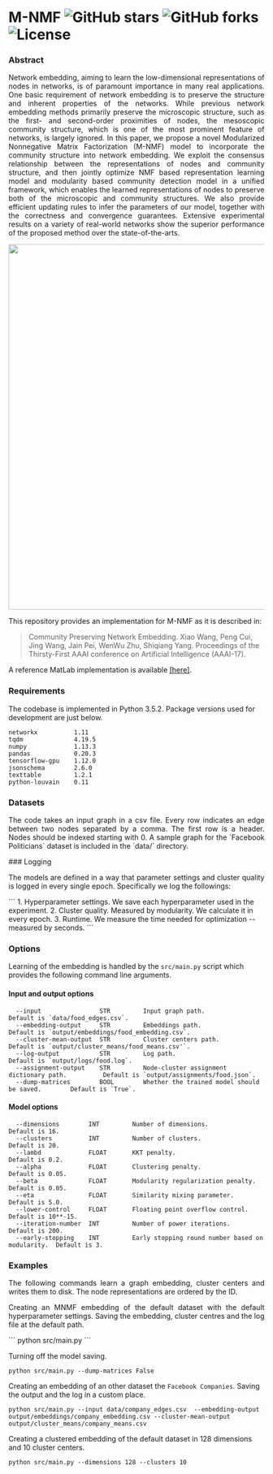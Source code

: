 # M-NMF ![GitHub stars](https://img.shields.io/github/stars/benedekrozemberczki/M-NMF.svg?style=plastic) ![GitHub forks](https://img.shields.io/github/forks/benedekrozemberczki/M-NMF.svg?color=blue&style=plastic) ![License](https://img.shields.io/github/license/benedekrozemberczki/M-NMF.svg?color=blue&style=plastic)

### Abstract
<p align="justify">
Network embedding, aiming to learn the low-dimensional representations of nodes in networks, is of paramount importance in many real applications. One basic requirement of network embedding is to preserve the structure and inherent properties of the networks. While previous network embedding methods primarily preserve the microscopic structure, such as the first- and second-order proximities of nodes, the mesoscopic community structure, which is one of the most prominent feature of networks, is largely ignored. In this paper, we propose a novel Modularized Nonnegative Matrix Factorization (M-NMF) model to incorporate the community structure into network embedding. We exploit the consensus relationship between the representations of nodes and community structure, and then jointly optimize NMF based representation learning model and modularity based community detection model in a unified framework, which enables the learned representations of nodes to preserve both of the microscopic and community structures. We also provide efficient updating rules to infer the parameters of our model, together with the correctness and convergence guarantees. Extensive experimental results on a variety of real-world networks show the superior performance of the proposed method over the state-of-the-arts.
</p>
<p align="center">
  <img width="720" src="community.jpeg">
</p>


This repository provides an implementation for M-NMF as it is described in:
> Community Preserving Network Embedding.
> Xiao Wang, Peng Cui, Jing Wang, Jain Pei, WenWu Zhu, Shiqiang Yang.
> Proceedings of the Thirsty-First AAAI conference on Artificial Intelligence (AAAI-17).

A reference MatLab implementation is available [[here]](https://github.com/AnryYang/M-NMF).

### Requirements

The codebase is implemented in Python 3.5.2. Package versions used for development are just below.
```
networkx          1.11
tqdm              4.19.5
numpy             1.13.3
pandas            0.20.3
tensorflow-gpu    1.12.0
jsonschema        2.6.0
texttable         1.2.1
python-louvain    0.11
```

### Datasets
<p align="justify">
The code takes an input graph in a csv file. Every row indicates an edge between two nodes separated by a comma. The first row is a header. Nodes should be indexed starting with 0. A sample graph for the `Facebook Politicians` dataset is included in the  `data/` directory.
</p>
### Logging
<p align="justify">
The models are defined in a way that parameter settings and cluster quality is logged in every single epoch. Specifically we log the followings:
</p>
```
1. Hyperparameter settings.     We save each hyperparameter used in the experiment.
2. Cluster quality.             Measured by modularity. We calculate it in every epoch.
3. Runtime.                     We measure the time needed for optimization -- measured by seconds.
```

### Options

Learning of the embedding is handled by the `src/main.py` script which provides the following command line arguments.

#### Input and output options

```
  --input                STR         Input graph path.                                 Default is `data/food_edges.csv`.
  --embedding-output     STR         Embeddings path.                                  Default is `output/embeddings/food_embedding.csv`.
  --cluster-mean-output  STR         Cluster centers path.                             Default is `output/cluster_means/food_means.csv'`.
  --log-output           STR         Log path.                                         Default is `output/logs/food.log`.
  --assignment-output    STR         Node-cluster assignment dictionary path.          Default is `output/assignments/food.json`.
  --dump-matrices        BOOL        Whether the trained model should be saved.        Default is `True`.
```
#### Model options
```
  --dimensions        INT         Number of dimensions.                             Default is 16.
  --clusters          INT         Number of clusters.                               Default is 20.
  --lambd             FLOAT       KKT penalty.			                                Default is 0.2.
  --alpha             FLOAT       Clustering penalty.                               Default is 0.05.
  --beta              FLOAT       Modularity regularization penalty.                Default is 0.05.
  --eta               FLOAT       Similarity mixing parameter.                      Default is 5.0.
  --lower-control     FLOAT       Floating point overflow control.                  Default is 10**-15.
  --iteration-number  INT         Number of power iterations.                       Default is 200.
  --early-stopping    INT         Early stopping round number based on modularity.  Default is 3.
```

### Examples
<p align="justify">
The following commands learn a graph embedding, cluster centers and writes them to disk. The node representations are ordered by the ID.
</p>
<p align="justify">
Creating an MNMF embedding of the default dataset with the default hyperparameter settings. Saving the embedding, cluster centres and the log file at the default path.
</p>
```
python src/main.py
```

Turning off the model saving.

```
python src/main.py --dump-matrices False
```

Creating an embedding of an other dataset the `Facebook Companies`. Saving the output and the log in a custom place.

```
python src/main.py --input data/company_edges.csv  --embedding-output output/embeddings/company_embedding.csv --cluster-mean-output output/cluster_means/company_means.csv
```

Creating a clustered embedding of the default dataset in 128 dimensions and 10 cluster centers.

```
python src/main.py --dimensions 128 --clusters 10
```
